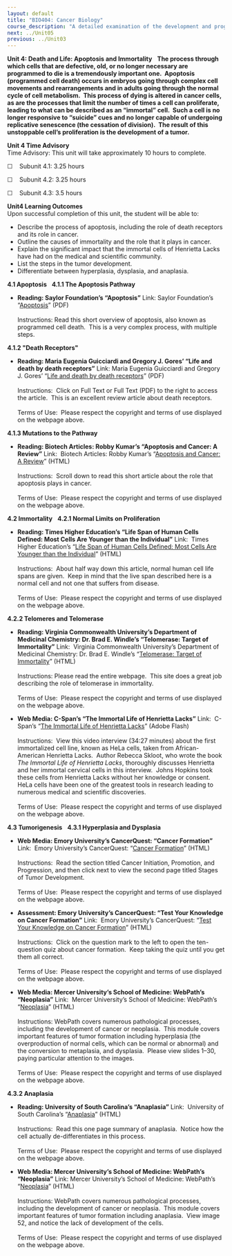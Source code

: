```yaml
---
layout: default
title: "BIO404: Cancer Biology"
course_description: "A detailed examination of the development and progression of cancer, including tumor suppressors and oncogenes and the cell cycle and its checkpoints, with special attention to the causes of cancer, including various carcinogens, risk assessment, the processes of cell death, cancer history, and treatment options."
next: ../Unit05
previous: ../Unit03
---
```

**Unit 4: Death and Life: Apoptosis and Immortality** <span
id="4"></span> 
**The process through which cells that are defective, old, or no longer
necessary are programmed to die is a tremendously important one. 
Apoptosis (programmed cell death) occurs in embryos going through
complex cell movements and rearrangements and in adults going through
the normal cycle of cell metabolism.  This process of dying is altered
in cancer cells, as are the processes that limit the number of times a
cell can proliferate, leading to what can be described as an “immortal”
cell.  Such a cell is no longer responsive to “suicide” cues and no
longer capable of undergoing replicative senescence (the cessation of
division).  The result of this unstoppable cell’s proliferation is the
development of a tumor.**

**Unit 4 Time Advisory**  
Time Advisory: This unit will take approximately 10 hours to complete.  
  
 ☐    Subunit 4.1: 3.25 hours  
  
 ☐    Subunit 4.2: 3.25 hours  
  
 ☐    Subunit 4.3: 3.5 hours

**Unit4 Learning Outcomes**  
Upon successful completion of this unit, the student will be able to:
-   Describe the process of apoptosis, including the role of death
    receptors and its role in cancer.
-   Outline the causes of immortality and the role that it plays in
    cancer.
-   Explain the significant impact that the immortal cells of Henrietta
    Lacks have had on the medical and scientific community.
-   List the steps in the tumor development.
-   Differentiate between hyperplasia, dysplasia, and anaplasia.

**4.1 Apoptosis** <span id="4.1"></span> 
**4.1.1 The Apoptosis Pathway** <span id="4.1.1"></span> 
-   **Reading: Saylor Foundation’s “Apoptosis”**
    Link: Saylor Foundation’s
    “[Apoptosis](https://resources.saylor.org/wwwresources/archived/site/wp-content/uploads/2012/05/BIO404-OC-4.1.1-Apoptosis-FINAL.pdf)”
    (PDF)  
        
     Instructions: Read this short overview of apoptosis, also known as
    programmed cell death.  This is a very complex process, with
    multiple steps.

**4.1.2 "Death Receptors"** <span id="4.1.2"></span> 
-   **Reading: Maria Eugenia Guicciardi and Gregory J. Gores’ “Life and
    death by death receptors”**
    Link: Maria Eugenia Guicciardi and Gregory J. Gores’ “[Life and
    death by death
    receptors](http://www.saylor.org/courses/bio404/?ismissing=1&resourcetype=1)”
    (PDF)  
        
     Instructions:  Click on Full Text or Full Text (PDF) to the right
    to access the article.  This is an excellent review article about
    death receptors.  
        
     Terms of Use:  Please respect the copyright and terms of use
    displayed on the webpage above.

**4.1.3 Mutations to the Pathway** <span id="4.1.3"></span> 
-   **Reading: Biotech Articles: Robby Kumar’s “Apoptosis and Cancer: A
    Review”**
    Link:  Biotech Articles: Robby Kumar’s “[Apoptosis and Cancer: A
    Review](http://www.biotecharticles.com/Biotech-Research-Article/Apoptosis-and-Cancer-A-Review-321.html)”
    (HTML)  
        
     Instructions:  Scroll down to read this short article about the
    role that apoptosis plays in cancer.  
        
     Terms of Use:  Please respect the copyright and terms of use
    displayed on the webpage above.

**4.2 Immortality** <span id="4.2"></span> 
**4.2.1 Normal Limits on Proliferation** <span id="4.2.1"></span> 
-   **Reading: Times Higher Education’s “Life Span of Human Cells
    Defined: Most Cells Are Younger than the Individual”**
    Link:  Times Higher Education’s “[Life Span of Human Cells Defined:
    Most Cells Are Younger than the
    Individual](http://www.timeshighereducation.co.uk/story.asp?storyCode=198208&sectioncode=26)”
    (HTML)  
        
     Instructions:  About half way down this article, normal human cell
    life spans are given.  Keep in mind that the live span described
    here is a normal cell and not one that suffers from disease.  
        
     Terms of Use:  Please respect the copyright and terms of use
    displayed on the webpage above.

**4.2.2 Telomeres and Telomerase** <span id="4.2.2"></span> 
-   **Reading: Virginia Commonwealth University’s Department of
    Medicinal Chemistry: Dr. Brad E. Windle’s “Telomerase: Target of
    Immortality”**
    Link:  Virginia Commonwealth University’s Department of Medicinal
    Chemistry: Dr. Brad E. Windle’s “[Telomerase: Target of
    Immortality](http://www.people.vcu.edu/~bwindle/Telomerase/telomerase.html)”
    (HTML)  
        
     Instructions: Please read the entire webpage.  This site does a
    great job describing the role of telomerase in immortality.  
        
     Terms of Use:  Please respect the copyright and terms of use
    displayed on the webpage above.

-   **Web Media: C-Span’s “The Immortal Life of Henrietta Lacks”**
    Link:  C-Span’s “[The Immortal Life of Henrietta
    Lacks](http://www.c-spanvideo.org/program/292685-7)” (Adobe Flash)  
        
     Instructions:  View this video interview (34:27 minutes) about the
    first immortalized cell line, known as HeLa cells, taken from
    African-American Henrietta Lacks.  Author Rebecca Skloot, who wrote
    the book *The Immortal Life of Henrietta Lacks*, thoroughly
    discusses Henrietta and her immortal cervical cells in this
    interview.  Johns Hopkins took these cells from Henrietta Lacks
    without her knowledge or consent.  HeLa cells have been one of the
    greatest tools in research leading to numerous medical and
    scientific discoveries.      
        
     Terms of Use:  Please respect the copyright and terms of use
    displayed on the webpage above.

**4.3 Tumorigenesis** <span id="4.3"></span> 
**4.3.1 Hyperplasia and Dysplasia** <span id="4.3.1"></span> 
-   **Web Media: Emory University’s CancerQuest: “Cancer Formation”**
    Link:  Emory University’s CancerQuest: “[Cancer
    Formation](http://www.cancerquest.org/cancer-initiation-promotion-progression)”
    (HTML)  
        
     Instructions:  Read the section titled Cancer Initiation,
    Promotion, and Progression, and then click next to view the second
    page titled Stages of Tumor Development.  
        
     Terms of Use:  Please respect the copyright and terms of use
    displayed on the webpage above.

-   **Assessment: Emory University’s CancerQuest: “Test Your Knowledge
    on Cancer Formation”**
    Link:  Emory University’s CancerQuest: “[Test Your Knowledge on
    Cancer
    Formation](http://www.cancerquest.org/cancer-initiation-promotion-progression)”
    (HTML)  
        
     Instructions:  Click on the question mark to the left to open the
    ten-question quiz about cancer formation.  Keep taking the quiz
    until you get them all correct.  
        
     Terms of Use:  Please respect the copyright and terms of use
    displayed on the webpage above.

-   **Web Media: Mercer University’s School of Medicine: WebPath’s
    “Neoplasia”**
    Link:  Mercer University’s School of Medicine: WebPath’s
    “[Neoplasia](http://library.med.utah.edu/WebPath/NEOHTML/NEOPLIDX.html)”
    (HTML)  
        
     Instructions: WebPath covers numerous pathological processes,
    including the development of cancer or neoplasia.  This module
    covers important features of tumor formation including hyperplasia
    (the overproduction of normal cells, which can be normal or
    abnormal) and the conversion to metaplasia, and dysplasia.  Please
    view slides 1–30, paying particular attention to the images.   
        
     Terms of Use:  Please respect the copyright and terms of use
    displayed on the webpage above.

**4.3.2 Anaplasia** <span id="4.3.2"></span> 
-   **Reading: University of South Carolina’s “Anaplasia”**
    Link:  University of South Carolina’s
    “[Anaplasia](http://www.usc.edu/hsc/dental/INTX/05/desc_2.html)”
    (HTML)  
        
     Instructions:  Read this one page summary of anaplasia.  Notice how
    the cell actually de-differentiates in this process.  
        
     Terms of Use:  Please respect the copyright and terms of use
    displayed on the webpage above.

-   **Web Media: Mercer University’s School of Medicine: WebPath’s
    “Neoplasia”**
    Link: Mercer University’s School of Medicine: WebPath’s
    “[Neoplasia](http://library.med.utah.edu/WebPath/NEOHTML/NEOPLIDX.html)”
    (HTML)  
        
     Instructions: WebPath covers numerous pathological processes,
    including the development of cancer or neoplasia.  This module
    covers important features of tumor formation including anaplasia. 
    View image 52, and notice the lack of development of the cells.   
        
     Terms of Use:  Please respect the copyright and terms of use
    displayed on the webpage above.


